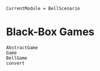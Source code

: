 ```@meta
CurrentModule = BellScenario
```
# Black-Box Games

```@docs
AbstractGame
Game
BellGame
convert
```
